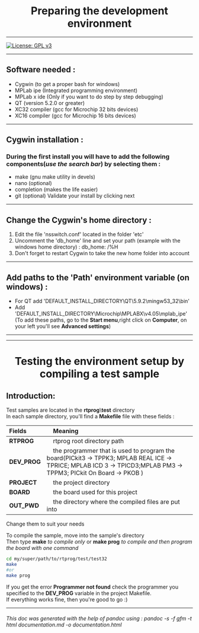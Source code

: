 # <center>Preparing the development environment</center>
***
[![License: GPL v3](https://img.shields.io/badge/License-GPL%20v3-blue.svg)](http://www.gnu.org/licenses/gpl-3.0)
***
## Software needed :
- Cygwin (to get a proper bash for windows)
- MPLab ipe (Integrated programming environment)
- MPLab x ide (Only if you want to do step by step debugging)
- QT (version 5.2.0 or greater)
- XC32 compiler (gcc for Microchip 32 bits devices)
- XC16 compiler (gcc for Microchip 16 bits devices)

***
## Cygwin installation :
### During the first install you will have to add the following components(*use the search bar*) by **selecting** them :
- make (gnu make utility in devels)
- nano (optional)
- completion (makes the life easier)
- git (optional)
Validate your install by clicking next

***	
## Change the Cygwin's home directory :
1. Edit the file 'nsswitch.conf' located in the folder 'etc' 
2. Uncomment the 'db_home' line and set your path (example with the windows home directory) : db_home:  /%H
3. Don't forget to restart Cygwin to take the new home folder into account

***	
## Add paths to the 'Path' environment variable (on windows) :
- For QT add 'DEFAULT_INSTALL_DIRECTORY\QT\5.9.2\mingw53_32\bin'
- Add 'DEFAULT_INSTALL_DIRECTORY\Microchip\MPLABX\v4.05\mplab_ipe'
(To add these paths, go to the **Start menu**,right click on **Computer**, on your left you'll see **Advanced settings**)

***
***
# <center>Testing the environment setup by compiling a test sample</center>
## Introduction:
Test samples are located in the **rtprog**\\**test** directory  
In each sample directory, you'll find a **Makefile** file with these fields :

|	Fields   			|&nbsp;&nbsp;&nbsp; 	Meaning                 |
|	:----				| 			:-----						|
|	**RTPROG**			|&nbsp;&nbsp;&nbsp;  	rtprog root directory path		|
|	**DEV_PROG**		|&nbsp;&nbsp;&nbsp;  	the programmer that is used to program the board(PICkit3 -> TPPK3; MPLAB REAL ICE -> TPRICE; MPLAB ICD 3 -> TPICD3;MPLAB PM3 -> TPPM3; PICkit On Board -> PKOB )		|
|	**PROJECT**			|&nbsp;&nbsp;&nbsp;  	the project directory		|
|	**BOARD**			|&nbsp;&nbsp;&nbsp;  	the board used for this project		|
|	**OUT_PWD**			|&nbsp;&nbsp;&nbsp;  	the directory where the compiled files are put into		|
Change them to suit your needs


To compile the sample, move into the sample's directory  
Then type **make** *to compile only* or **make prog** *to compile and then program the board with one command* 
```bash
cd my/super/path/to/rtprog/test/test32
make
#or
make prog
```
If you get the error **Programmer not found** check the programmer you specified to the **DEV_PROG** variable in the project Makefile.  
If everything works fine, then you're good to go :)

***  
###### This doc was generated with the help of pandoc using : *pandoc -s -f gfm -t html documentation.md -o documentation.html*
